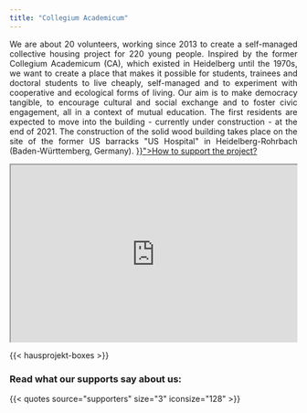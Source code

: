 ```yaml
---
title: "Collegium Academicum"
---
```

<p style="text-align: justify;">
  We are about 20 volunteers, working since 2013 to create a self-managed collective housing project for 220 young people. Inspired by the former Collegium Academicum (CA), which existed in Heidelberg until the 1970s, we want to create a place that makes it possible for students, trainees and doctoral students to live cheaply, self-managed and to experiment with cooperative and ecological forms of living. Our aim is to make democracy tangible, to encourage cultural and social exchange and to foster civic engagement, all in a context of mutual education. The first residents are expected to move into the building - currently under construction - at the end of 2021. The construction of the solid wood building takes place on the site of the former US barracks "US Hospital" in Heidelberg-Rohrbach (Baden-Württemberg, Germany). <a href="{{< relref path="/pages/unterstuetzen/unterstuetzen" lang="en" >}}">How to support the project?</a>
</p>

<div style="position: relative; padding-bottom: 56.25%; padding-top: 30px; height: 0; overflow: hidden;">
    <iframe src="https://player.vimeo.com/video/191458892?color=38A9A1&title=0&byline=0&portrait=0" style="position: absolute; top: 0; left: 0; width: 100%; height: 100%;" webkitallowfullscreen mozallowfullscreen allowfullscreen></iframe>
</div>

{{< hausprojekt-boxes >}}

<h3 id="was-unsere-unterstützer-innen-sagen" class="is-hidden-mobile">Read what
our supports say about us:</h3>

{{< quotes source="supporters" size="3" iconsize="128" >}}
